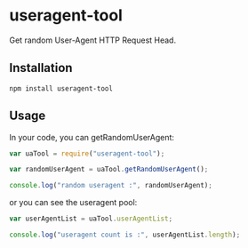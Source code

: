 # useragent-tool
Get random User-Agent HTTP Request Head.

## Installation

```shell
npm install useragent-tool
```

## Usage

In your code, you can getRandomUserAgent:

```javascript
var uaTool = require("useragent-tool");

var randomUserAgent = uaTool.getRandomUserAgent();

console.log("random useragent :", randomUserAgent);
```

or you can see the useragent pool:

```javascript
var userAgentList = uaTool.userAgentList;

console.log("useragent count is :", userAgentList.length);
```



